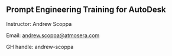 ## Prompt Engineering Training for AutoDesk

Instructor: Andrew Scoppa

Email: andrew.scoppa@atmosera.com

GH handle: andrew-scoppa
